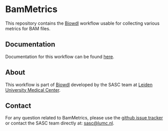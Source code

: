 # BamMetrics
This repository contains the [Biowdl](https://github.com/biowdl)
workflow usable for collecting various metrics for BAM files.

## Documentation
Documentation for this workflow can be
found [here](https://biowdl.github.io/BamMetrics/).

## About
This workflow is part of [Biowdl](https://github.com/biowdl) developed by the
SASC team at [Leiden University Medical Center](https://www.lumc.nl/).

## Contact
<p>
  <!-- Obscure e-mail address for spammers -->
For any question related to BamMetrics, please use the
<a href="https://github.com/biowdl/bammetrics/issues">github issue tracker</a>
or contact the SASC team directly at: 
<a href="&#109;&#97;&#105;&#108;&#116;&#111;&#58;&#115;&#97;&#115;&#99;&#64;&#108;&#117;&#109;&#99;&#46;&#110;&#108;">
&#115;&#97;&#115;&#99;&#64;&#108;&#117;&#109;&#99;&#46;&#110;&#108;</a>.
</p>
